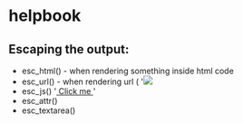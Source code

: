 # helpbook
<h2>Escaping the output:</h2>
<ul>
<li>esc_html() - when rendering something inside html code
 </li>
<li>esc_url() - when rendering url ( '<img src="<?php echo esc_url ($url); ?>"' />
 </li>
<li>esc_js() '<a href="#" onlick="<?php echo esc_js( $custom_js ); ?>" > Click me </a>'
 </li>
<li>esc_attr()
 </li>
<li>esc_textarea()
</li>
</ul>
